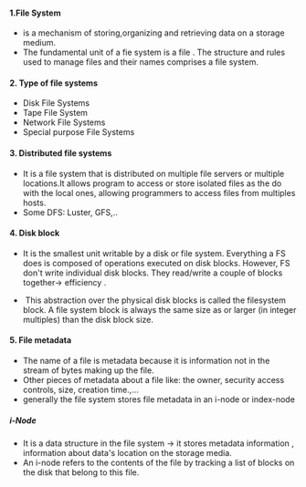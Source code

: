 #### 1.File System
- is a mechanism of storing,organizing and retrieving data on a storage medium.
- The fundamental unit of a fie system is a file . The structure and rules used to manage files and their names comprises a file system.

#### 2. Type of file systems

- Disk File Systems
- Tape File System
- Network File Systems
- Special purpose File Systems

#### 3. Distributed file systems
- It is a file system that is distributed on multiple file servers or multiple locations.It allows program to access or store isolated files as the do with the local ones, allowing programmers to access files from multiples hosts.
- Some DFS: Luster, GFS,..

#### 4. Disk block

- It is the smallest unit  writable by a disk or file system. Everything a FS does is composed of operations executed on disk blocks. However, FS don't write individual disk blocks. They read/write a couple of blocks together-> efficiency .

-  This abstraction over the physical disk blocks is called the filesystem block. A file system block is always the same size as or larger (in integer multiples) than the disk block size.
#### 5. File metadata
- The name of a file is metadata because it is information not in the stream of bytes making up the file.
- Other pieces of metadata about a file like: the owner, security access controls, size, creation time.,...
- generally the file system stores file metadata in an i-node or index-node

##### i-Node
- It is a data structure in the file system -> it stores metadata information , information about data's location on the storage media.
- An i-node refers to the contents of the file by tracking a list of blocks on the disk that belong to this file.